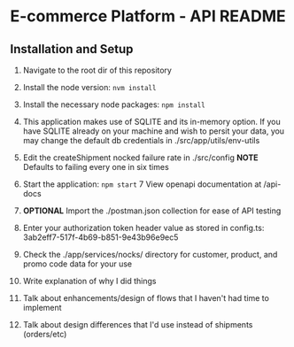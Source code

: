 # E-commerce Platform - API README

## Installation and Setup

1. Navigate to the root dir of this repository
2. Install the node version: `nvm install`
3. Install the necessary node packages: `npm install`
4. This application makes use of SQLITE and its in-memory option. If you have SQLITE already on your machine and wish to persit your data, you may change the default db credentials in ./src/app/utils/env-utils
5. Edit the createShipment nocked failure rate in ./src/config **NOTE** Defaults to failing every one in six times
6. Start the application: `npm start`
7  View openapi documentation at /api-docs
8. **OPTIONAL** Import the ./postman.json collection for ease of API testing
9. Enter your authorization token header value as stored in config.ts:
   3ab2eff7-517f-4b69-b851-9e43b96e9ec5
10. Check the ./app/services/nocks/ directory for customer, product, and promo code data for your use

2. Write explanation of why I did things
3. Talk about enhancements/design of flows that I haven't had time to implement
4. Talk about design differences that I'd use instead of shipments (orders/etc)